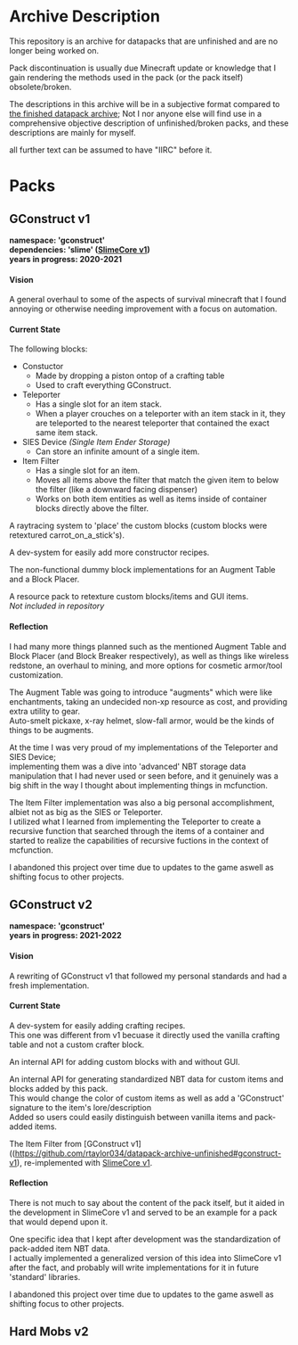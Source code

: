 Archive Description
=====
This repository is an archive for datapacks that are unfinished and are no longer being worked on.

Pack discontinuation is usually due Minecraft update or knowledge that I gain rendering the methods used in the pack (or the pack itself) obsolete/broken.

The descriptions in this archive will be in a subjective format compared to [the finished datapack archive](https://github.com/rtaylor034/datapack-archive-finished); Not I nor anyone else will find use in a comprehensive objective description of unfinished/broken packs, and these descriptions are mainly for myself.

all further text can be assumed to have "IIRC" before it.

Packs
=====

## GConstruct v1
**namespace: 'gconstruct'**<br>
**dependencies: 'slime' ([SlimeCore v1](https://github.com/rtaylor034/datapack-archive-finished#slimecore-v1))**<br>
**years in progress: 2020-2021**
#### Vision
A general overhaul to some of the aspects of survival minecraft that I found annoying or otherwise needing improvement with a focus on automation.
#### Current State
The following blocks:
- Constuctor
  - Made by dropping a piston ontop of a crafting table
  - Used to craft everything GConstruct.
- Teleporter
  - Has a single slot for an item stack.
  - When a player crouches on a teleporter with an item stack in it, they are teleported to the nearest teleporter that contained the exact same item stack.
- SIES Device *(Single Item Ender Storage)*
  - Can store an infinite amount of a single item.
- Item Filter
  - Has a single slot for an item.
  - Moves all items above the filter that match the given item to below the filter (like a downward facing dispenser)
  - Works on both item entities as well as items inside of container blocks directly above the filter.

A raytracing system to 'place' the custom blocks (custom blocks were retextured carrot_on_a_stick's).

A dev-system for easily add more constructor recipes.

The non-functional dummy block implementations for an Augment Table and a Block Placer.

A resource pack to retexture custom blocks/items and GUI items.<br>
*Not included in repository*

#### Reflection
I had many more things planned such as the mentioned Augment Table and Block Placer (and Block Breaker respectively), as well as things like wireless redstone, an overhaul to mining, and more options for cosmetic armor/tool customization.<br>

The Augment Table was going to introduce "augments" which were like enchantments, taking an undecided non-xp resource as cost, and providing extra utility to gear.<br>
Auto-smelt pickaxe, x-ray helmet, slow-fall armor, would be the kinds of things to be augments.

At the time I was very proud of my implementations of the Teleporter and SIES Device; <br>
implementing them was a dive into 'advanced' NBT storage data manipulation that I had never used or seen before, and it genuinely was a big shift in the way I thought about implementing things in mcfunction.

The Item Filter implementation was also a big personal accomplishment, albiet not as big as the SIES or Teleporter.<br>
I utilized what I learned from implementing the Teleporter to create a recursive function that searched through the items of a container and started to realize the capabilities of recursive fuctions in the context of mcfunction.

I abandoned this project over time due to updates to the game aswell as shifting focus to other projects.

## GConstruct v2
**namespace: 'gconstruct'**<br>
**years in progress: 2021-2022**
#### Vision
A rewriting of GConstruct v1 that followed my personal standards and had a fresh implementation.
#### Current State
A dev-system for easily adding crafting recipes.<br>
This one was different from v1 becuase it directly used the vanilla crafting table and not a custom crafter block.

An internal API for adding custom blocks with and without GUI.

An internal API for generating standardized NBT data for custom items and blocks added by this pack.<br>
This would change the color of custom items as well as add a 'GConstruct' signature to the item's lore/description<br>
Added so users could easily distinguish between vanilla items and pack-added items.

The Item Filter from [GConstruct v1]((https://github.com/rtaylor034/datapack-archive-unfinished#gconstruct-v1), re-implemented with [SlimeCore v1](https://github.com/rtaylor034/datapack-archive-finished#slimecore-v1).

#### Reflection
There is not much to say about the content of the pack itself, but it aided in the development in SlimeCore v1 and served to be an example for a pack that would depend upon it.

One specific idea that I kept after development was the standardization of pack-added item NBT data. <br>
I actually implemented a generalized version of this idea into SlimeCore v1 after the fact, and probably will write implementations for it in future 'standard' libraries.

I abandoned this project over time due to updates to the game aswell as shifting focus to other projects.

## Hard Mobs v2
